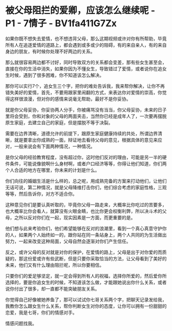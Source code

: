 # 被父母阻拦的爱卿，应该怎么继续呢 - P1 - 7情子 - BV1fa411G7Zx

如果你既不想失去爱情，也不想违背父母，那么这期视频或许对你有所帮助，毕竟所有人在追逐爱情的道路上，都会遇到或多或少的阻碍，有的来自亲人，有的来自身边的朋友，有时候你处理不好两边的关系。

那么就很容易两边都不讨好，同时导致双方的关系都会变差，那有些女生甚至会，直接在你的生活中消失，如果你因为不懂女生，导致错过了爱情，或者说你在追女生时候，遇到了很多困难，你不知道该怎么解决。

那你可以实行7个，追女生三个字，把你的难处告诉我，我来帮你解决，让你不再错失美好的爱情，首先，不要用跟家里闹翻的方式，来表达你对爱情的崇高，你觉得这样很浪漫，但对你的感情来说毫无帮助，最好不是你妥协。

就是你父母妥协，你妥协两人分手，你被痛骂没有当当，你父母妥协，未来的日子里将会受到，你和对象的父母的两面夹击，当然你已经是成年人了，一次要再摆脱原生家庭，去建立自己的家庭，但是摆脱不等于决裂。

需要在边界清晰，道德允许的前提下，跟原生家庭健康持续的共处，所谓边界清晰，就是要拿出你成熟的一面，辩证地去看待父母的意见，根据具体的意见来应对，一般来说会有下面两种情况，一种情况。

是你父母的经验教育程度，没有超过你，这时他们反对的理由，可能是另一半的硬件条件，可能说像貌啊什么身材啊，或者户口经济等等，你得让他们知道，你们两个人合适的地方在哪里，你未来的计划是什么。

你们向往的婚姻生活是什么样的，总之呢，用成熟完备的方案来打动他们，让他们无话可说，第二种情况，就是父母降维打击你们，他们综合考虑的家庭性格，三观等等，然后告诉你，对方不适合你。

这种意见你们是要认真听取的，毕竟你父母一路走来，大概率比你吃过的苦要多，也大概率比你会看人，就算没有火眼金睛，也比你更会权衡利弊，所以决斗术的父母，之所以反对你们在一起，现实因素是一方面，而更重要的是。

他们想与此来考验你们，他们希望能够在反对的浪潮里，看到一个真心真意守护你的人，如果两个人始终如一的，跟你站在同一条站身上，两个人共同的为生活做出努力，一起来改变这种局面，父母自然会逐渐对你们产生信任。

反之，或许父母的反对就是对你的保护，在爱情的路上，父母是出于对你爱的而质疑的，那这份爱或许有些武断，但是只要你采取恰当的方法，让父母看到了美好的未来，他们又有什么理由阻拦呢，所以你要相信。

只要你们的爱足够坚定，就一定会得到所有人的祝福，选择你所爱的，然后爱你所选择的，要是你追女生的时候，不知道该怎么做，才能跟她说出你什么关系，或者说你付出了很多，却一直都不能突破朋友关系。

你觉得自己好像被她养鱼了，那可以试试你七哥关系两个字，把聊天记录发给我，我教你怎么跟女生什么关系，帮你判断女生对你的态度，让你可以拥有一份甜甜的恋爱，我是七哥，你们的情感对手。

情感问题找我。